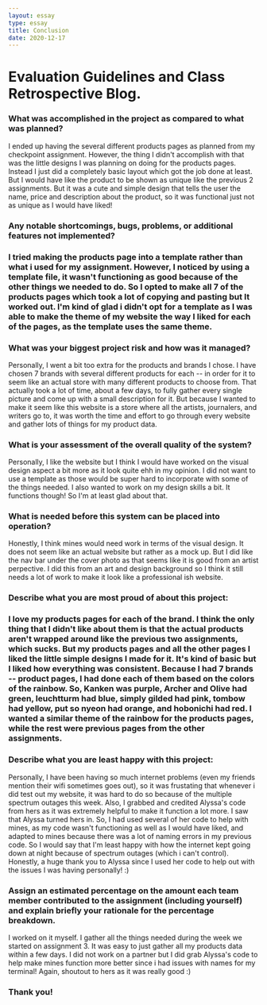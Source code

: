 ```yaml
---
layout: essay
type: essay
title: Conclusion
date: 2020-12-17
---
```

<h1>Evaluation Guidelines and Class Retrospective Blog.</h1>

<h3>What was accomplished in the project as compared to what was planned?</h3>
<p>I ended up having the several different products pages as planned from my checkpoint assignment. However, the thing I didn't accomplish with that was the little designs I was planning on doing for the products pages. Instead I just did a completely basic layout which got the job done at least. But I would have like the product to be shown as unique like the previous 2 assignments. But it was a cute and simple design that tells the user the name, price and description about the product, so it was functional just not as unique as I would have liked! </p>

<h3>Any notable shortcomings, bugs, problems, or additional features not implemented?<h3>
<p>I tried making the products page into a template rather than what i used for my assignment. However, I noticed by using a template file, it wasn't functioning as good because of the other things we needed to do. So I opted to make all 7 of the products pages which took a lot of copying and pasting but It worked out. I'm kind of glad i didn't opt for a template as I was able to make the theme of my website the way I liked for each of the pages, as the template uses the same theme. <p>
  
<h3>What was your biggest project risk and how was it managed?</h3>
<p>Personally, I went a bit too extra for the products and brands I chose. I have chosen 7 brands with several different products for each -- in order for it to seem like an actual store with many different products to choose from. That actually took a lot of time, about a few days, to fully gather every single picture and come up with a small description for it. But because I wanted to make it seem like this website is a store where all the artists, journalers, and writers go to, it was worth the time and effort to go through every website and gather lots of things for my product data.<p>

<h3>What is your assessment of the overall quality of the system?</h3>
<p>Personally, I like the website but I think I would have worked on the visual design aspect a bit more as it look quite ehh in my opinion. I did not want to use a template as those would be super hard to incorporate with some of the things needed. I also wanted to work on my design skills a bit. It functions though! So I'm at least glad about that. </p>

<h3>What is needed before this system can be placed into operation?</h3>
<p>Honestly, I think mines would need work in terms of the visual design. It does not seem like an actual website but rather as a mock up. But I did like the nav bar under the cover photo as that seems like it is good from an artist perpective. I did this from an art and design background so I think it still needs a lot of work to make it look like a professional ish website. </p>

<h3>Describe what you are most proud of about this project:<h3>
<p>I love my products pages for each of the brand. I think the only thing that I didn't like about them is that the actual products aren't wrapped around like the previous two assignments, which sucks. But my products pages and all the other pages I liked the little simple designs I made for it. It's kind of basic but I liked how everything was consistent. Because I had 7 brands -- product pages, I had done each of them based on the colors of the rainbow. So, Kanken was purple, Archer and Olive had green, leuchtturm had blue, simply gilded had pink, tombow had yellow, put so nyeon had orange, and hobonichi had red. I wanted a similar theme of the rainbow for the products pages, while the rest were previous pages from the other assignments. </p>

<h3>Describe what you are least happy with this project:</h3>
<p>Personally, I have been having so much internet problems (even my friends mention their wifi sometimes goes out), so it was frustating that whenever i did test out my website, it was hard to do so because of the multiple spectrum outages this week. Also, I grabbed and credited Alyssa's code from hers as it was extremely helpful to make it function a lot more. I saw that Alyssa turned hers in. So, I had used several of her code to help with mines, as my code wasn't functioning as well as I would have liked, and adapted to mines because there was a lot of naming errors in my previous code. So I would say that I'm least happy with how the internet kept going down at night because of spectrum outages (which i can't control). Honestly, a huge thank you to Alyssa since I used her code to help out with the issues I was having personally! :) </p>

<h3>Assign an estimated percentage on the amount each team member contributed to the assignment (including yourself) and explain briefly your rationale for the percentage breakdown.</h3>
<p> I worked on it myself. I gather all the things needed during the week we started on assignment 3. It was easy to just gather all my products data within a few days. I did not work on a partner but I did grab Alyssa's code to help make mines function more better since i had issues with names for my terminal! Again, shoutout to hers as it was really good :) <p>

<h3>Thank you! </h3>
